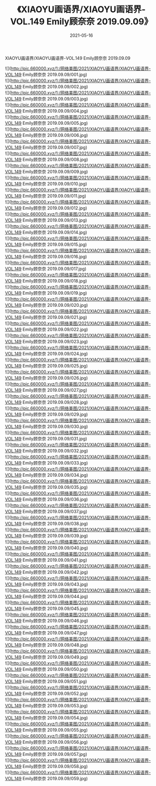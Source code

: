﻿---
layout: post
title:  《XIAOYU画语界/XIAOYU画语界-VOL.149 Emily顾奈奈 2019.09.09》
date:   2021-05-16
img: http://pic.660000.xyz/1:/网络美图/2021/XIAOYU画语界/XIAOYU画语界-VOL.149 Emily顾奈奈 2019.09.09/000.jpg
categories: [美女, 清纯, 唯美]
---

XIAOYU画语界/XIAOYU画语界-VOL.149 Emily顾奈奈 2019.09.09

 ![](http://pic.660000.xyz/1:/网络美图/2021/XIAOYU画语界/XIAOYU画语界-VOL.149 Emily顾奈奈 2019.09.09/001.jpg) <br>![](http://pic.660000.xyz/1:/网络美图/2021/XIAOYU画语界/XIAOYU画语界-VOL.149 Emily顾奈奈 2019.09.09/002.jpg) <br>![](http://pic.660000.xyz/1:/网络美图/2021/XIAOYU画语界/XIAOYU画语界-VOL.149 Emily顾奈奈 2019.09.09/003.jpg) <br>![](http://pic.660000.xyz/1:/网络美图/2021/XIAOYU画语界/XIAOYU画语界-VOL.149 Emily顾奈奈 2019.09.09/004.jpg) <br>![](http://pic.660000.xyz/1:/网络美图/2021/XIAOYU画语界/XIAOYU画语界-VOL.149 Emily顾奈奈 2019.09.09/005.jpg) <br>![](http://pic.660000.xyz/1:/网络美图/2021/XIAOYU画语界/XIAOYU画语界-VOL.149 Emily顾奈奈 2019.09.09/006.jpg) <br>![](http://pic.660000.xyz/1:/网络美图/2021/XIAOYU画语界/XIAOYU画语界-VOL.149 Emily顾奈奈 2019.09.09/007.jpg) <br>![](http://pic.660000.xyz/1:/网络美图/2021/XIAOYU画语界/XIAOYU画语界-VOL.149 Emily顾奈奈 2019.09.09/008.jpg) <br>![](http://pic.660000.xyz/1:/网络美图/2021/XIAOYU画语界/XIAOYU画语界-VOL.149 Emily顾奈奈 2019.09.09/009.jpg) <br>![](http://pic.660000.xyz/1:/网络美图/2021/XIAOYU画语界/XIAOYU画语界-VOL.149 Emily顾奈奈 2019.09.09/010.jpg) <br>![](http://pic.660000.xyz/1:/网络美图/2021/XIAOYU画语界/XIAOYU画语界-VOL.149 Emily顾奈奈 2019.09.09/011.jpg) <br>![](http://pic.660000.xyz/1:/网络美图/2021/XIAOYU画语界/XIAOYU画语界-VOL.149 Emily顾奈奈 2019.09.09/012.jpg) <br>![](http://pic.660000.xyz/1:/网络美图/2021/XIAOYU画语界/XIAOYU画语界-VOL.149 Emily顾奈奈 2019.09.09/013.jpg) <br>![](http://pic.660000.xyz/1:/网络美图/2021/XIAOYU画语界/XIAOYU画语界-VOL.149 Emily顾奈奈 2019.09.09/014.jpg) <br>![](http://pic.660000.xyz/1:/网络美图/2021/XIAOYU画语界/XIAOYU画语界-VOL.149 Emily顾奈奈 2019.09.09/015.jpg) <br>![](http://pic.660000.xyz/1:/网络美图/2021/XIAOYU画语界/XIAOYU画语界-VOL.149 Emily顾奈奈 2019.09.09/016.jpg) <br>![](http://pic.660000.xyz/1:/网络美图/2021/XIAOYU画语界/XIAOYU画语界-VOL.149 Emily顾奈奈 2019.09.09/017.jpg) <br>![](http://pic.660000.xyz/1:/网络美图/2021/XIAOYU画语界/XIAOYU画语界-VOL.149 Emily顾奈奈 2019.09.09/018.jpg) <br>![](http://pic.660000.xyz/1:/网络美图/2021/XIAOYU画语界/XIAOYU画语界-VOL.149 Emily顾奈奈 2019.09.09/019.jpg) <br>![](http://pic.660000.xyz/1:/网络美图/2021/XIAOYU画语界/XIAOYU画语界-VOL.149 Emily顾奈奈 2019.09.09/020.jpg) <br>![](http://pic.660000.xyz/1:/网络美图/2021/XIAOYU画语界/XIAOYU画语界-VOL.149 Emily顾奈奈 2019.09.09/021.jpg) <br>![](http://pic.660000.xyz/1:/网络美图/2021/XIAOYU画语界/XIAOYU画语界-VOL.149 Emily顾奈奈 2019.09.09/022.jpg) <br>![](http://pic.660000.xyz/1:/网络美图/2021/XIAOYU画语界/XIAOYU画语界-VOL.149 Emily顾奈奈 2019.09.09/023.jpg) <br>![](http://pic.660000.xyz/1:/网络美图/2021/XIAOYU画语界/XIAOYU画语界-VOL.149 Emily顾奈奈 2019.09.09/024.jpg) <br>![](http://pic.660000.xyz/1:/网络美图/2021/XIAOYU画语界/XIAOYU画语界-VOL.149 Emily顾奈奈 2019.09.09/025.jpg) <br>![](http://pic.660000.xyz/1:/网络美图/2021/XIAOYU画语界/XIAOYU画语界-VOL.149 Emily顾奈奈 2019.09.09/026.jpg) <br>![](http://pic.660000.xyz/1:/网络美图/2021/XIAOYU画语界/XIAOYU画语界-VOL.149 Emily顾奈奈 2019.09.09/027.jpg) <br>![](http://pic.660000.xyz/1:/网络美图/2021/XIAOYU画语界/XIAOYU画语界-VOL.149 Emily顾奈奈 2019.09.09/028.jpg) <br>![](http://pic.660000.xyz/1:/网络美图/2021/XIAOYU画语界/XIAOYU画语界-VOL.149 Emily顾奈奈 2019.09.09/029.jpg) <br>![](http://pic.660000.xyz/1:/网络美图/2021/XIAOYU画语界/XIAOYU画语界-VOL.149 Emily顾奈奈 2019.09.09/030.jpg) <br>![](http://pic.660000.xyz/1:/网络美图/2021/XIAOYU画语界/XIAOYU画语界-VOL.149 Emily顾奈奈 2019.09.09/031.jpg) <br>![](http://pic.660000.xyz/1:/网络美图/2021/XIAOYU画语界/XIAOYU画语界-VOL.149 Emily顾奈奈 2019.09.09/032.jpg) <br>![](http://pic.660000.xyz/1:/网络美图/2021/XIAOYU画语界/XIAOYU画语界-VOL.149 Emily顾奈奈 2019.09.09/033.jpg) <br>![](http://pic.660000.xyz/1:/网络美图/2021/XIAOYU画语界/XIAOYU画语界-VOL.149 Emily顾奈奈 2019.09.09/034.jpg) <br>![](http://pic.660000.xyz/1:/网络美图/2021/XIAOYU画语界/XIAOYU画语界-VOL.149 Emily顾奈奈 2019.09.09/035.jpg) <br>![](http://pic.660000.xyz/1:/网络美图/2021/XIAOYU画语界/XIAOYU画语界-VOL.149 Emily顾奈奈 2019.09.09/036.jpg) <br>![](http://pic.660000.xyz/1:/网络美图/2021/XIAOYU画语界/XIAOYU画语界-VOL.149 Emily顾奈奈 2019.09.09/037.jpg) <br>![](http://pic.660000.xyz/1:/网络美图/2021/XIAOYU画语界/XIAOYU画语界-VOL.149 Emily顾奈奈 2019.09.09/038.jpg) <br>![](http://pic.660000.xyz/1:/网络美图/2021/XIAOYU画语界/XIAOYU画语界-VOL.149 Emily顾奈奈 2019.09.09/039.jpg) <br>![](http://pic.660000.xyz/1:/网络美图/2021/XIAOYU画语界/XIAOYU画语界-VOL.149 Emily顾奈奈 2019.09.09/040.jpg) <br>![](http://pic.660000.xyz/1:/网络美图/2021/XIAOYU画语界/XIAOYU画语界-VOL.149 Emily顾奈奈 2019.09.09/041.jpg) <br>![](http://pic.660000.xyz/1:/网络美图/2021/XIAOYU画语界/XIAOYU画语界-VOL.149 Emily顾奈奈 2019.09.09/042.jpg) <br>![](http://pic.660000.xyz/1:/网络美图/2021/XIAOYU画语界/XIAOYU画语界-VOL.149 Emily顾奈奈 2019.09.09/043.jpg) <br>![](http://pic.660000.xyz/1:/网络美图/2021/XIAOYU画语界/XIAOYU画语界-VOL.149 Emily顾奈奈 2019.09.09/044.jpg) <br>![](http://pic.660000.xyz/1:/网络美图/2021/XIAOYU画语界/XIAOYU画语界-VOL.149 Emily顾奈奈 2019.09.09/045.jpg) <br>![](http://pic.660000.xyz/1:/网络美图/2021/XIAOYU画语界/XIAOYU画语界-VOL.149 Emily顾奈奈 2019.09.09/046.jpg) <br>![](http://pic.660000.xyz/1:/网络美图/2021/XIAOYU画语界/XIAOYU画语界-VOL.149 Emily顾奈奈 2019.09.09/047.jpg) <br>![](http://pic.660000.xyz/1:/网络美图/2021/XIAOYU画语界/XIAOYU画语界-VOL.149 Emily顾奈奈 2019.09.09/048.jpg) <br>![](http://pic.660000.xyz/1:/网络美图/2021/XIAOYU画语界/XIAOYU画语界-VOL.149 Emily顾奈奈 2019.09.09/049.jpg) <br>![](http://pic.660000.xyz/1:/网络美图/2021/XIAOYU画语界/XIAOYU画语界-VOL.149 Emily顾奈奈 2019.09.09/050.jpg) <br>![](http://pic.660000.xyz/1:/网络美图/2021/XIAOYU画语界/XIAOYU画语界-VOL.149 Emily顾奈奈 2019.09.09/051.jpg) <br>![](http://pic.660000.xyz/1:/网络美图/2021/XIAOYU画语界/XIAOYU画语界-VOL.149 Emily顾奈奈 2019.09.09/052.jpg) <br>![](http://pic.660000.xyz/1:/网络美图/2021/XIAOYU画语界/XIAOYU画语界-VOL.149 Emily顾奈奈 2019.09.09/053.jpg) <br>![](http://pic.660000.xyz/1:/网络美图/2021/XIAOYU画语界/XIAOYU画语界-VOL.149 Emily顾奈奈 2019.09.09/054.jpg) <br>![](http://pic.660000.xyz/1:/网络美图/2021/XIAOYU画语界/XIAOYU画语界-VOL.149 Emily顾奈奈 2019.09.09/055.jpg) <br>![](http://pic.660000.xyz/1:/网络美图/2021/XIAOYU画语界/XIAOYU画语界-VOL.149 Emily顾奈奈 2019.09.09/056.jpg) <br>![](http://pic.660000.xyz/1:/网络美图/2021/XIAOYU画语界/XIAOYU画语界-VOL.149 Emily顾奈奈 2019.09.09/057.jpg) <br>![](http://pic.660000.xyz/1:/网络美图/2021/XIAOYU画语界/XIAOYU画语界-VOL.149 Emily顾奈奈 2019.09.09/058.jpg) <br>![](http://pic.660000.xyz/1:/网络美图/2021/XIAOYU画语界/XIAOYU画语界-VOL.149 Emily顾奈奈 2019.09.09/059.jpg) <br>